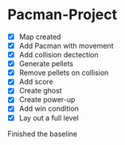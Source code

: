 # Pacman-Project

- [x]  Map created 
- [x]  Add Pacman with movement
- [x]  Add collision dectection
- [x]  Generate pellets
- [x]  Remove pellets on collision
- [x]  Add score
- [x]  Create ghost 
- [x]  Create power-up
- [x]  Add win condition
- [x]  Lay out a full level

Finished the baseline




 




 
